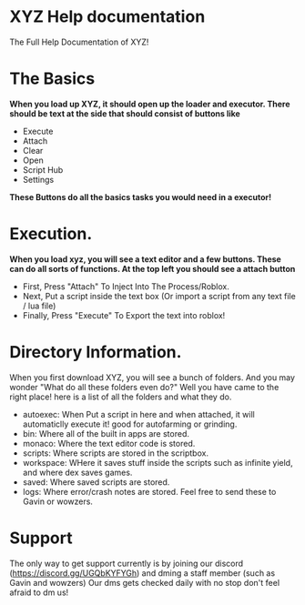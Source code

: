 # XYZ Help documentation
The Full Help Documentation of XYZ!
# The Basics
**When you load up XYZ, it should open up the loader and executor. There should be text at the side that should consist of buttons like**

- Execute
- Attach
- Clear
- Open
- Script Hub
- Settings

**These Buttons do all the basics tasks you would need in a executor!**
# Execution.
**When you load xyz, you will see a text editor and a few buttons. These can do all sorts of functions. At the top left you should see a attach button**
- First, Press "Attach" To Inject Into The Process/Roblox.
- Next, Put a script inside the text box (Or import a script from any text file / lua file)
- Finally, Press "Execute" To Export the text into roblox!
# Directory Information.
When you first download XYZ, you will see a bunch of folders. And you may wonder "What do all these folders even do?"
Well you have came to the right place! here is a list of all the folders and what they do.
- autoexec: When Put a script in here and when attached, it will automaticlly execute it! good for autofarming or grinding.
- bin: Where all of the built in apps are stored.
- monaco: Where the text editor code is stored.
- scripts: Where scripts are stored in the scriptbox.
- workspace: WHere it saves stuff inside the scripts such as infinite yield, and where dex saves games.
- saved: Where saved scripts are stored.
- logs: Where error/crash notes are stored. Feel free to send these to Gavin or wowzers.
# Support
The only way to get support currently is by joining our discord (https://discord.gg/UGQbKYFYGh) and dming a staff member (such as Gavin and wowzers)
Our dms gets checked daily with no stop don't feel afraid to dm us!
